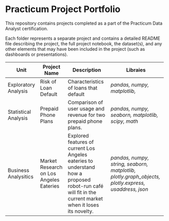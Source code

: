 # Practicum Project Portfolio

This repository contains projects completed as a part of the Practicum Data Analyst certification.

Each folder represents a separate project and contains a detailed README file describing the project, the full project notebook, the dataset(s), and any other elements that may have been included in the project (such as dashboards or presentations).


|Unit|Project Name|Description|Libraies|
| --- | --- | --- | ---|
|Exploratory Analysis|Risk of Loan Default|Characteristics of loans that default|*pandas, numpy, matplotlib,*|
|Statistical Analysis|Prepaid Phone Plans|Comparison of user usage and revenue for two prepaid phone plans.|*pandas, numpy, seaborn, matplotlib, scipy, math*|
|Business Analysitics|Market Research on Los Angeles Eateries|Explored features of current Los Angeles eateries to understand how a proposed robot-run café will fit in the current market when it loses its novelty.|*pandas, numpy, string, seaborn, matplotlib, plotly.graph_objects, plotly.express, usaddress, json*|
 

